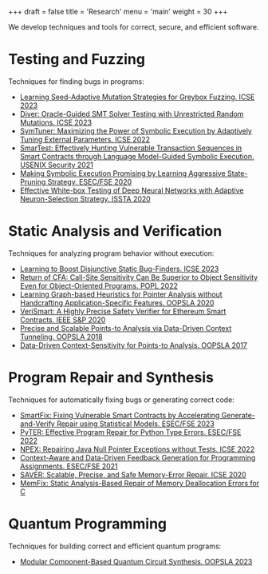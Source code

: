 +++
draft = false
title = 'Research'
menu = 'main'
weight = 30
+++




We develop techniques and tools for correct, secure, and efficient software. 

# Testing and Fuzzing 

Techniques for finding bugs in programs:
- [Learning Seed-Adaptive Mutation Strategies for Greybox Fuzzing. ICSE 2023](/papers/icse23-seamfuzz.pdf)
- [Diver: Oracle-Guided SMT Solver Testing with Unrestricted Random Mutations. ICSE 2023](/papers/icse23-diver.pdf)
- [SymTuner: Maximizing the Power of Symbolic Execution by Adaptively Tuning External Parameters. ICSE 2022](/papers/SymTuner.pdf)
- [SmarTest: Effectively Hunting Vulnerable Transaction Sequences in Smart Contracts through Language Model-Guided Symbolic Execution. USENIX Security 2021](/papers/sec21.pdf)
- [Making Symbolic Execution Promising by Learning Aggressive State-Pruning Strategy. ESEC/FSE 2020](/papers/fse20.pdf)
- [Effective White-box Testing of Deep Neural Networks with Adaptive Neuron-Selection Strategy. ISSTA 2020](/papers/issta20.pdf)

# Static Analysis and Verification

Techniques for analyzing program behavior without execution:
- [Learning to Boost Disjunctive Static Bug-Finders. ICSE 2023](/papers/icse23-ddinfer.pdf)
- [Return of CFA: Call-Site Sensitivity Can Be Superior to Object Sensitivity Even for Object-Oriented Programs. POPL 2022](/papers/popl22.pdf)
- [Learning Graph-based Heuristics for Pointer Analysis without Handcrafting Application-Specific Features. OOPSLA 2020](/papers/oopsla20.pdf)
- [VeriSmart: A Highly Precise Safety Verifier for Ethereum Smart Contracts. IEEE S&P 2020](/papers/1908.11227.pdf)
- [Precise and Scalable Points-to Analysis via Data-Driven Context Tunneling. OOPSLA 2018](/papers/oopsla18-tunneling.pdf)
- [Data-Driven Context-Sensitivity for Points-to Analysis. OOPSLA 2017](/papers/oopsla17-oopsla242.pdf)

# Program Repair and Synthesis

Techniques for automatically fixing bugs or generating correct code:
- [SmartFix: Fixing Vulnerable Smart Contracts by Accelerating Generate-and-Verify Repair using Statistical Models. ESEC/FSE 2023](https://gist-pal.github.io/assets/pdf/fse23-smartfix.pdf)
- [PyTER: Effective Program Repair for Python Type Errors. ESEC/FSE 2022](/papers/fse22.pdf)
- [NPEX: Repairing Java Null Pointer Exceptions without Tests. ICSE 2022](/papers/npex.pdf)
- [Context-Aware and Data-Driven Feedback Generation for Programming Assignments. ESEC/FSE 2021](/papers/fse21.pdf)
- [SAVER: Scalable, Precise, and Safe Memory-Error Repair. ICSE 2020](/papers/icse20.pdf)
- [MemFix: Static Analysis-Based Repair of Memory Deallocation Errors for C](/papers/fse18.pdf)

# Quantum Programming 

Techniques for building correct and efficient quantum programs:
- [Modular Component-Based Quantum Circuit Synthesis. OOPSLA 2023](/papers/oopsla23-qsynth.pdf)
